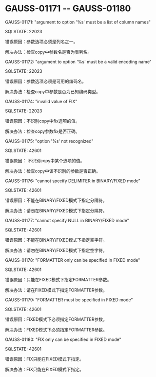 # GAUSS-01171 -- GAUSS-01180<a name="ZH-CN_TOPIC_0302072866"></a>

GAUSS-01171: "argument to option '%s' must be a list of column names"

SQLSTATE: 22023

错误原因：参数选项必须是列名之一。

解决办法：检查copy中参数名是否为表列名。

GAUSS-01172: "argument to option '%s' must be a valid encoding name"

SQLSTATE: 22023

错误原因：参数选项必须是可用的编码名。

解决办法：检查copy中参数是否为已知编码类型。

GAUSS-01174: "invalid value of FIX"

SQLSTATE: 22023

错误原因：不识别copy中fix选项的值。

解决办法：检查copy参数fix是否正确。

GAUSS-01175: "option '%s' not recognized"

SQLSTATE: 42601

错误原因： 不识别copy中某个选项的值。

解决办法：检查copy中该不识别的参数是否正确。

GAUSS-01176: "cannot specify DELIMITER in BINARY/FIXED mode"

SQLSTATE: 42601

错误原因：不能在BINARY/FIXED模式下指定分隔符。

解决办法：请勿在BINARY/FIXED模式下指定分隔符。

GAUSS-01177: "cannot specify NULL in BINARY/FIXED mode"

SQLSTATE: 42601

错误原因：不能在BINARY/FIXED模式下指定空字符。

解决办法：请勿在BINARY/FIXED模式下指定空字符。

GAUSS-01178: "FORMATTER only can be specified in FIXED mode"

SQLSTATE: 42601

错误原因：只能在FIXED模式下指定FORMATTER参数。

解决办法：请在FIXED模式下指定FORMATTER参数。

GAUSS-01179: "FORMATTER must be specified in FIXED mode"

SQLSTATE: 42601

错误原因：FIXED模式下必须指定FORMATTER参数。

解决办法：FIXED模式下必须指定FORMATTER参数。

GAUSS-01180: "FIX only can be specified in FIXED mode"

SQLSTATE: 42601

错误原因：FIX只能在FIXED模式下指定。

解决办法：FIX只能在FIXED模式下指定。
